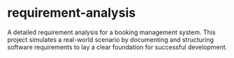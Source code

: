# requirement-analysis
A detailed requirement analysis for a booking management system. This project simulates a real-world scenario by documenting and structuring software requirements to lay a clear foundation for successful development.
